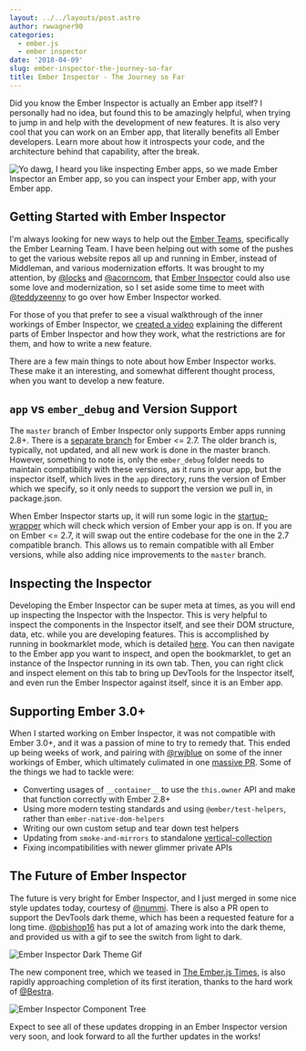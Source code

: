 ```yaml
---
layout: ../../layouts/post.astro
author: rwwagner90
categories: 
  - ember.js
  - ember inspector
date: '2018-04-09'
slug: ember-inspector-the-journey-so-far
title: Ember Inspector - The Journey so Far
---
```


Did you know the Ember Inspector is actually an Ember app itself? I personally had no idea, but found this to be amazingly helpful,
when trying to jump in and help with the development of new features. It is also very cool that you can work on an Ember app, that 
literally benefits all Ember developers. Learn more about how it introspects your code, and the architecture behind that capability, 
after the break.

![Yo dawg, I heard you like inspecting Ember apps, so we made Ember Inspector an Ember app, so you can inspect your Ember app, with your Ember app.](/img/blog/inspector/inspector.jpg)

## Getting Started with Ember Inspector

I'm always looking for new ways to help out the [Ember Teams](https://www.emberjs.com/team/), specifically
the Ember Learning Team. I have been helping out with some of the pushes to get the various website repos
all up and running in Ember, instead of Middleman, and various modernization efforts. It was brought to my
attention, by [@locks](https://github.com/locks) and [@acorncom](https://github.com/acorncom), that 
[Ember Inspector](https://github.com/emberjs/ember-inspector) could also use some love and modernization, so
I set aside some time to meet with [@teddyzeenny](https://github.com/teddyzeenny) to go over how Ember Inspector
worked.

For those of you that prefer to see a visual walkthrough of the inner workings of Ember Inspector, we 
[created a video](https://youtu.be/PvsfQrKxl_8) explaining the different parts of Ember Inspector and how they work, 
what the restrictions are for them, and how to write a new feature.

There are a few main things to note about how Ember Inspector works. These make it an interesting, and somewhat different
thought process, when you want to develop a new feature.

## `app` vs `ember_debug` and Version Support

The `master` branch of Ember Inspector only supports Ember apps running 2.8+. 
There is a [separate branch](https://github.com/emberjs/ember-inspector/tree/ember-0.0.0-2.7.0) for Ember <= 2.7.
The older branch is, typically, not updated, and all new work is done in the master branch. However, something to note is,
only the `ember_debug` folder needs to maintain compatibility with these versions, as it runs in your app, but the inspector itself,
which lives in the `app` directory, runs the version of Ember which we specify, so it only needs to support the version we pull in,
in package.json.

When Ember Inspector starts up, it will run some logic in the [startup-wrapper](https://github.com/emberjs/ember-inspector/blob/master/ember_debug/vendor/startup-wrapper.js)
which will check which version of Ember your app is on. If you are on Ember <= 2.7, it will swap out the entire codebase for the one in
the 2.7 compatible branch. This allows us to remain compatible with all Ember versions, while also adding nice improvements to the `master`
branch.

## Inspecting the Inspector

Developing the Ember Inspector can be super meta at times, as you will end up inspecting the Inspector with the Inspector. This is very
helpful to inspect the components in the Inspector itself, and see their DOM structure, data, etc. while you are developing features. 
This is accomplished by running in bookmarklet mode, which is detailed [here](https://github.com/emberjs/ember-inspector#bookmarklet-all-browsers).
You can then navigate to the Ember app you want to inspect, and open the bookmarklet, to get an instance of the Inspector running in its
own tab. Then, you can right click and inspect element on this tab to bring up DevTools for the Inspector itself, and even run the
Ember Inspector against itself, since it is an Ember app.

## Supporting Ember 3.0+

When I started working on Ember Inspector, it was not compatible with Ember 3.0+, and it was a passion of mine
to try to remedy that. This ended up being weeks of work, and pairing with [@rwjblue](https://github.com/rwjblue) 
on some of the inner workings of Ember, which ultimately culimated in one [massive PR](https://github.com/emberjs/ember-inspector/pull/762).
Some of the things we had to tackle were:
  * Converting usages of `__container__` to use the `this.owner` API and make that function correctly with Ember 2.8+
  * Using more modern testing standards and using `@ember/test-helpers`, rather than `ember-native-dom-helpers`
  * Writing our own custom setup and tear down test helpers
  * Updating from `smoke-and-mirrors` to standalone [vertical-collection](https://github.com/html-next/vertical-collection)
  * Fixing incompatibilities with newer glimmer private APIs
  
## The Future of Ember Inspector  

The future is very bright for Ember Inspector, and I just merged in some nice style updates today, courtesy of 
[@nummi](https://github.com/nummi). There is also a PR open to support the DevTools dark theme, which has been a requested 
feature for a long time. [@pbishop16](https://github.com/pbishop16) has put a lot of amazing work into the dark theme, and
provided us with a gif to see the switch from light to dark.

![Ember Inspector Dark Theme Gif](/img/blog/inspector/ember-inspector-dark.gif)

The new component tree, which we teased in
[The Ember.js Times](https://the-emberjs-times.ongoodbits.com/2018/03/30/issue-40), is also rapidly approaching completion of its 
first iteration, thanks to the hard work of [@Bestra](https://github.com/Bestra).

![Ember Inspector Component Tree](/img/blog/inspector/component-tree.png)

Expect to see all of these updates dropping in an Ember Inspector version very soon, and look forward to all the further updates in the works! 
